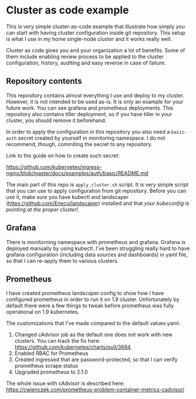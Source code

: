 # Cluster as code example

This is very simple cluster-as-code example that illustrate how simply you can start with having cluster configuration inside git repository. This setup is what I use in my home single-node cluster and it works really well. 

Cluster as code gives you and your organization a lot of benefits. Some of them include enabling review process to be applied to the cluster configuration, history, auditing and easy reverse in case of failure.

## Repository contents

This repository contains almost everything I use and deploy to my cluster. However, it is not intended to be used as-is. It is only an example for your future work. You can see grafana and prometheus deployments. This repository also contains tiller deployment, so if you have tiller in your cluster, you should remove it beforehand.

In order to apply the configuration in this repository you also need a `basic-auth` secret created by yourself in monitoring namespace. I do not recommend, though, commiting the secret to any repository.

Link to the guide on how to create such secret:

https://github.com/kubernetes/ingress-nginx/blob/master/docs/examples/auth/basic/README.md

The main part of this repo is `apply_cluster.sh` script. It is very simple script that you can use to apply configuration from git repository. Before you can use it, make sure you have kubectl and landscaper (https://github.com/Eneco/landscaper) installed and that *your kubeconfig is pointing at the proper cluster!.*

## Grafana

There is monitorning namespace with prometheus and grafana. Grafana is deployed manually by using kubectl. I've been struggling really hard to have grafana configuration (including data sources and dashboards) in yaml file, so that I can re-apply them to various clusters.

## Prometheus

I have created prometheus landscaper config to show how I have configured prometheus in order to run it on 1.9 cluster. Unfortunately by default there were a few things to tweak before prometheus was fully operational on 1.9 kubernetes.

The customizations that I've made compared to the default values.yaml:

1. Changed cAdvisor job as the default one does not work with new clusters. You can track the fix here: https://github.com/kubernetes/charts/pull/3684
2. Enabled RBAC for Prometheus
3. Created ingressed that are password-protected, so that I can verify prometheus scrape status
4. Upgraded prometheus to 2.1.0

The whole issue with cAdvisor is described here: https://cwienczek.com/prometheus-problem-container-metrics-cadvisor/
